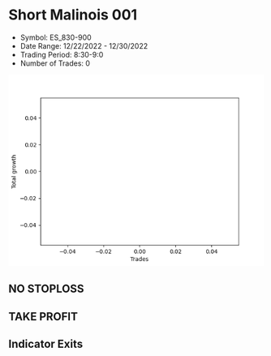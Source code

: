 # Short Malinois 001 
- Symbol: ES_830-900
- Date Range: 12/22/2022 - 12/30/2022
- Trading Period: 8:30-9:0
- Number of Trades: 0

![Plot](ShortMalinois001ES_830-900.png)
## NO STOPLOSS














## TAKE PROFIT











## Indicator Exits

